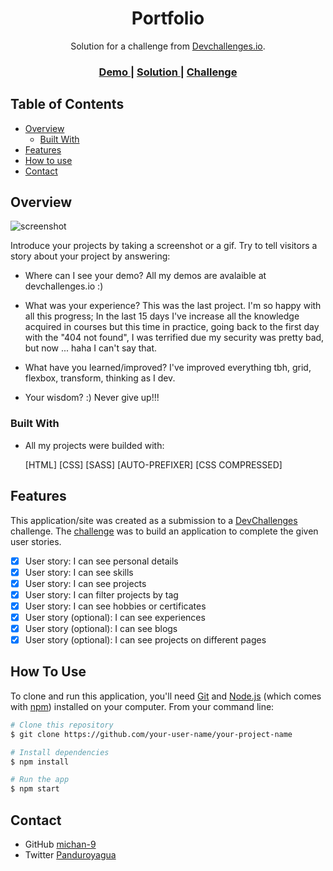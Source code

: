 
<h1 align="center">Portfolio</h1>

<div align="center">
   Solution for a challenge from  <a href="http://devchallenges.io" target="_blank">Devchallenges.io</a>.
</div>

<div align="center">
  <h3>
    <a href="https://michan-9.github.io/Portfolio/">
      Demo
    </a>
    <span> | </span>
    <a href="https://github.com/michan-9/Portfolio">
      Solution
    </a>
    <span> | </span>
    <a href="https://devchallenges.io/challenges/5ZnOYsSXM24JWnCsNFlt">
      Challenge
    </a>
  </h3>
</div>

<!-- TABLE OF CONTENTS -->

## Table of Contents

- [Overview](#overview)
  - [Built With](#built-with)
- [Features](#features)
- [How to use](#how-to-use)
- [Contact](#contact)

<!-- OVERVIEW -->

## Overview

![screenshot](https://i.imgur.com/cdVYJSL.png)

Introduce your projects by taking a screenshot or a gif. Try to tell visitors a story about your project by answering:

- Where can I see your demo?
 All my demos are avalaible at devchallenges.io :)


- What was your experience?
 This was the last project. I'm so happy with all this progress; In the last 15 days I've increase all the knowledge acquired in courses but this time in practice, going back to the first day with the "404 not found", I was terrified due my security was pretty bad, but now ... haha ​​I can't say that.


- What have you learned/improved?
 I've improved everything tbh, grid, flexbox, transform, thinking as I dev.

- Your wisdom? :)
 Never give up!!!

### Built With


+ All my projects were builded with:

  [HTML]
 [CSS]
 [SASS]
 [AUTO-PREFIXER]
 [CSS COMPRESSED]


## Features


This application/site was created as a submission to a [DevChallenges](https://devchallenges.io/challenges) challenge. The [challenge](https://devchallenges.io/challenges/5ZnOYsSXM24JWnCsNFlt) was to build an application to complete the given user stories.

- [x] User story: I can see personal details
- [x] User story: I can see skills
- [x] User story: I can see projects
- [x] User story: I can filter projects by tag
- [x] User story: I can see hobbies or certificates
- [x] User story (optional): I can see experiences
- [x] User story (optional): I can see blogs
- [x] User story (optional): I can see projects on different pages

## How To Use


To clone and run this application, you'll need [Git](https://git-scm.com) and [Node.js](https://nodejs.org/en/download/) (which comes with [npm](http://npmjs.com)) installed on your computer. From your command line:

```bash
# Clone this repository
$ git clone https://github.com/your-user-name/your-project-name

# Install dependencies
$ npm install

# Run the app
$ npm start
```

## Contact

- GitHub [michan-9](https://github.com/michan-9/)
- Twitter [Panduroyagua](https://twitter.com/panduroyagua)

